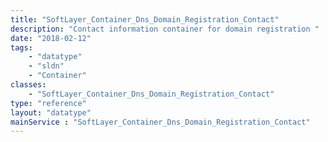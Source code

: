 ```yaml
---
title: "SoftLayer_Container_Dns_Domain_Registration_Contact"
description: "Contact information container for domain registration "
date: "2018-02-12"
tags:
    - "datatype"
    - "sldn"
    - "Container"
classes:
    - "SoftLayer_Container_Dns_Domain_Registration_Contact"
type: "reference"
layout: "datatype"
mainService : "SoftLayer_Container_Dns_Domain_Registration_Contact"
---
```

